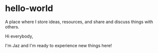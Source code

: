 # hello-world
A place where I store ideas, resources, and share and discuss things with others.

Hi everybody,

I'm Jaz and I'm ready to experience new things here!
